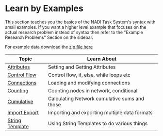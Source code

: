 # Learn by Examples
This section teaches you the basics of the NADI Task System's syntax with small examples. If you want a higher level example that focuses on the actual research problem instead of syntax then refer to the "Example Research Problems" Section on the sidebar.

For example data download the [zip file here](./data.zip)

| Topic                               | Learn About                                   |
|-------------------------------------|-----------------------------------------------|
| [Attributes](./learn-examples/attributes.md)         | Setting and Getting Attributes                |
| [Control Flow](./learn-examples/control.md)          | Control flow, if, else, while loops etc       |
| [Connections](./learn-examples/connections.md)       | Loading and modifying connections             |
| [Counting](./learn-examples/counting.md)             | Counting nodes in network, conditional        |
| [Cumulative](./learn-examples/cumulative.md)         | Calculating Network cumulative sums and those |
| [Import Export](./learn-examples/import-export.md)   | Importing and exporting multiple data formats |
| [String Template](./learn-examples/str-templates.md) | Using String Templates to do various things   |
	

